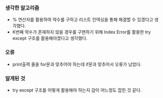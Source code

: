 ### 생각한 알고리즘
 - % 연산자를 활용하여 약수를 구하고 리스트 인덱싱을 통해 해결할 수 있겠다고 생각했다.
 - K번째 약수가 존재하지 않을 경우를 구현하기 위해 Index Error를 활용한 try except 구조를 활용해야겠다고 생각했다.

### 오류
 - print출력 줄을 for문과 맞추어야 하는데 if문과 맞추어서 오류가 났었다.

### 알게된 것
 - try except 구조를 어떻게 활용해야 하는지 감이 어느정도 잡힌 것 같다.

